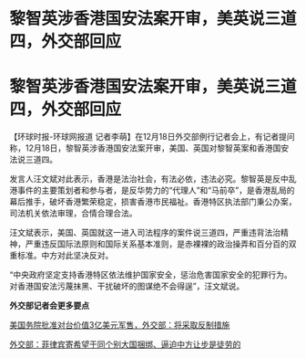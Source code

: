 # 黎智英涉香港国安法案开审，美英说三道四，外交部回应

# 黎智英涉香港国安法案开审，美英说三道四，外交部回应

【环球时报-环球网报道
记者李萌】在12月18日外交部例行记者会上，有记者提问称，12月18日，黎智英涉香港国安法案开审，美国、英国对黎智英案和香港国安法说三道四。

发言人汪文斌对此表示，香港是法治社会，有法必依，违法必究。黎智英是反中乱港事件的主要策划者和参与者，是反华势力的“代理人”和“马前卒”，是香港乱局的幕后推手，破坏香港繁荣稳定，损害香港市民福祉。香港特区执法部门秉公办案，司法机关依法审理，合情合理合法。

汪文斌表示，美国、英国就这一进入司法程序的案件说三道四，严重违背法治精神，严重违反国际法原则和国际关系基本准则，是赤裸裸的政治操弄和百分百的双重标准。中方对此坚决反对。

“中央政府坚定支持香港特区依法维护国家安全，惩治危害国家安全的犯罪行为。对香港国安法污蔑抹黑、干扰破坏的图谋绝不会得逞”，汪文斌说。

**外交部记者会更多要点**

[美国务院批准对台价值3亿美元军售，外交部：将采取反制措施](https://news.qq.com/rain/a/20231218A05Q8O00)

[外交部：菲律宾寄希望于同个别大国捆绑、逼迫中方让步是徒劳的](https://news.qq.com/rain/a/20231218A05QZC00)

